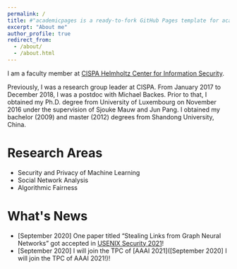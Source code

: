 ```yaml
---
permalink: /
title: #"academicpages is a ready-to-fork GitHub Pages template for academic personal websites"
excerpt: "About me"
author_profile: true
redirect_from: 
  - /about/
  - /about.html
---
```


I am a faculty member at [CISPA Helmholtz Center for Information Security](https://github.com/academicpages/academicpages.github.io).

Previously, I was a research group leader at CISPA. From January 2017 to December 2018, I was a postdoc with Michael Backes. Prior to that, I obtained my Ph.D. degree from University of Luxembourg on November 2016 under the supervision of Sjouke Mauw and Jun Pang. I obtained my bachelor (2009) and master (2012) degrees from Shandong University, China.

Research Areas
======
* Security and Privacy of Machine Learning
* Social Network Analysis
* Algorithmic Fairness


What's News
======
* [September 2020] One paper titled “Stealing Links from Graph Neural Networks” got accepted in [USENIX Security 2021](https://github.com/academicpages/academicpages.github.io)!
* [September 2020] I will join the TPC of [AAAI 2021]([September 2020] I will join the TPC of AAAI 2021!)!
